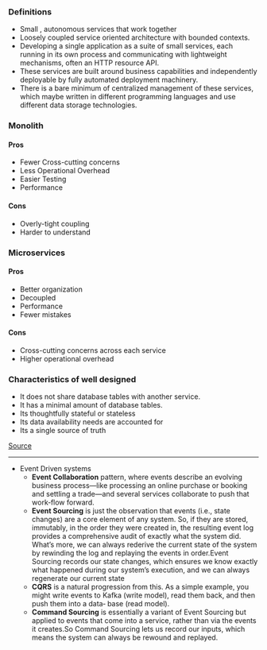 ### Definitions
* Small , autonomous services that work together
* Loosely coupled service oriented architecture with bounded contexts.
* Developing a single application as a suite of small services, each running in its own process and communicating with lightweight mechanisms, often an HTTP resource API.
* These services are built around business capabilities and independently deployable by fully automated deployment machinery.
* There is a bare minimum of centralized management of these services, which maybe written in different programming languages and use different data storage technologies.

### Monolith
#### Pros
* Fewer Cross-cutting concerns
* Less Operational Overhead
* Easier Testing
* Performance

#### Cons
* Overly-tight coupling
* Harder to understand

### Microservices
#### Pros
* Better organization
* Decoupled
* Performance
* Fewer mistakes

#### Cons
* Cross-cutting concerns across each service
* Higher operational overhead

### Characteristics of well designed
* It does not share database tables with another service.
* It has a minimal amount of database tables.
* Its thoughtfully stateful or stateless
* Its data availability needs are accounted for
* Its a single source of truth


[Source](https://buttercms.com/books/microservices-for-startups/)

____

* Event Driven systems
  * __Event Collaboration__ pattern, where events describe an evolving business process—like processing an online purchase or booking and settling a trade—and several services collaborate to push that work‐flow forward.
  * __Event Sourcing__ is just the observation that events (i.e., state
changes) are a core element of any system. So, if they are stored, immutably, in
the order they were created in, the resulting event log provides a comprehensive
audit of exactly what the system did. What’s more, we can always rederive the
current state of the system by rewinding the log and replaying the events in
order.Event Sourcing records our state changes, which ensures we know exactly what happened during our system’s execution, and we can always regenerate our current state
  * __CQRS__ is a natural progression from this. As a simple example, you might write
events to Kafka (write model), read them back, and then push them into a data‐
base (read model).
  * __Command Sourcing__ is essentially a variant of Event Sourcing but applied to
events that come into a service, rather than via the events it creates.So Command Sourcing lets us record our inputs, which means the system can
always be rewound and replayed.
